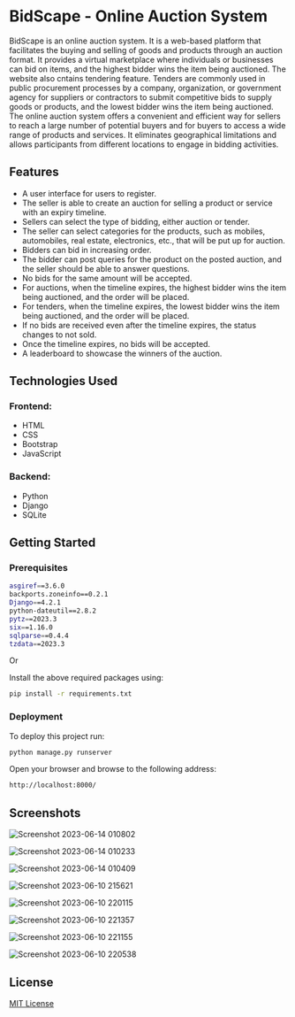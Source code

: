# BidScape - Online Auction System

BidScape is an online auction system. It is a web-based platform that facilitates the buying and selling of goods and products through an auction format. It provides a virtual marketplace where individuals or businesses can bid on items, and the highest bidder wins the item being auctioned. The website also cntains tendering feature. Tenders are commonly used in public procurement processes by a company, organization, or government agency for suppliers or contractors to submit competitive bids to supply goods or products, and the lowest bidder wins the item being auctioned. The online auction system offers a convenient and efficient way for sellers to reach a large number of potential buyers and for buyers to access a wide range of products and services. It eliminates geographical limitations and allows participants from different locations to engage in bidding activities.

## Features

- A user interface for users to register.
- The seller is able to create an auction for selling a product or service with an expiry timeline.
- Sellers can select the type of bidding, either auction or tender.
- The seller can select categories for the products, such as mobiles, automobiles, real estate, electronics, etc., that will be put up for auction.
- Bidders can bid in increasing order.
- The bidder can post queries for the product on the posted auction, and the seller should be able to answer questions.
- No bids for the same amount will be accepted. 
- For auctions, when the timeline expires, the highest bidder wins the item being auctioned, and the order will be placed.
- For tenders, when the timeline expires, the lowest bidder wins the item being auctioned, and the order will be placed.
- If no bids are received even after the timeline expires, the status changes to not sold. 
- Once the timeline expires, no bids will be accepted. 
- A leaderboard to showcase the winners of the auction.

## Technologies Used

### Frontend:
- HTML
- CSS
- Bootstrap 
- JavaScript

### Backend:
- Python
- Django
- SQLite

## Getting Started

### Prerequisites

```bash
asgiref==3.6.0
backports.zoneinfo==0.2.1
Django==4.2.1
python-dateutil==2.8.2
pytz==2023.3
six==1.16.0
sqlparse==0.4.4
tzdata==2023.3
```
Or

Install the above required packages using:

```bash
pip install -r requirements.txt
```
### Deployment

To deploy this project run:

```bash
python manage.py runserver
```
Open your browser and browse to the following address:

```bash
http://localhost:8000/
```
## Screenshots

![Screenshot 2023-06-14 010802](https://github.com/arpita-maji/BidScape--Online-Auction-System/assets/119843428/39957607-2c7c-4ab2-b173-89429c76eb2c)

![Screenshot 2023-06-14 010233](https://github.com/arpita-maji/BidScape--Online-Auction-System/assets/119843428/4d86479b-4442-469a-a890-bbef68c27b85)

![Screenshot 2023-06-14 010409](https://github.com/arpita-maji/BidScape--Online-Auction-System/assets/119843428/f3849901-e298-43be-bbfd-7fcd0550275c)

![Screenshot 2023-06-10 215621](https://github.com/arpita-maji/BidScape--Online-Auction-System/assets/119843428/237b3dbe-1924-421f-8f77-6b6e4ea8f2f2)

![Screenshot 2023-06-10 220115](https://github.com/arpita-maji/BidScape--Online-Auction-System/assets/119843428/c0a309b4-792d-4bfa-b510-a4fbeb96dcbc)

![Screenshot 2023-06-10 221357](https://github.com/arpita-maji/BidScape--Online-Auction-System/assets/119843428/9d2fddb9-4684-4e4e-adf8-65fe401341c3)

![Screenshot 2023-06-10 221155](https://github.com/arpita-maji/BidScape--Online-Auction-System/assets/119843428/287c7cfe-de24-4819-a303-ab05a02c3321)

![Screenshot 2023-06-10 220538](https://github.com/arpita-maji/BidScape--Online-Auction-System/assets/119843428/f366aca5-33ee-422b-a5ef-07c03b1f886a)

## License

[MIT License](https://github.com/arpita-maji/BidScape--Online-Auction-System/blob/master/LICENSE)